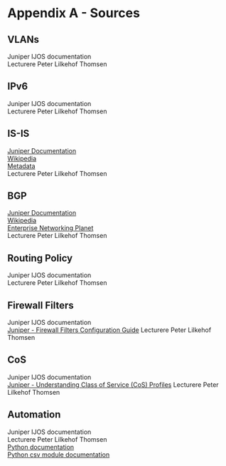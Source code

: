 # Appendix A - Sources

## VLANs
Juniper IJOS documentation   
Lecturere Peter Lilkehof Thomsen   


## IPv6
Juniper IJOS documentation   
Lecturere Peter Lilkehof Thomsen   

## IS-IS
[Juniper Documentation](https://www.juniper.net/documentation/en_US/junos/topics/concept/is-is-routing-overview.html)   
[Wikipedia](https://en.wikipedia.org/wiki/IS-IS)   
[Metadata](http://www.metaswitch.com/resources/what-is-intermediate-system-to-intermediate-system-isis)   
Lecturere Peter Lilkehof Thomsen   

## BGP
[Juniper Documentation](https://www.juniper.net/documentation/en_US/junos/topics/concept/bgp-routing-overview.html)   
[Wikipedia](https://en.wikipedia.org/wiki/Border_Gateway_Protocol)   
[Enterprise Networking Planet](http://www.enterprisenetworkingplanet.com/netsp/article.php/3615896/Networking-101-Understanding-BGP-Routing.htm)   
Lecturere Peter Lilkehof Thomsen   

## Routing Policy
Juniper IJOS documentation   
Lecturere Peter Lilkehof Thomsen   

## Firewall Filters
Juniper IJOS documentation   
[Juniper - Firewall Filters Configuration Guide](https://www.juniper.net/documentation/en_US/junos12.3/information-products/pathway-pages/config-guide-firewall-filter/config-guide-firewall-filter.html#overview)
Lecturere Peter Lilkehof Thomsen   

## CoS
Juniper IJOS documentation   
[Juniper - Understanding Class of Service (CoS) Profiles](https://www.juniper.net/documentation/en_US/junos-space-apps/network-director3.0/topics/concept/cos-profile-understanding.html)
Lecturere Peter Lilkehof Thomsen   

## Automation
Juniper IJOS documentation  
Lecturere Peter Lilkehof Thomsen   
[Python documentation](https://docs.python.org/3/)   
[Python csv module documentation](https://docs.python.org/3/library/csv.html)   
